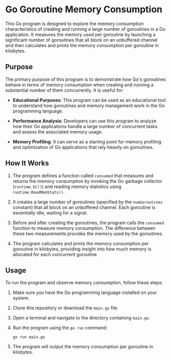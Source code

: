 # Go Goroutine Memory Consumption

This Go program is designed to explore the memory consumption characteristics of creating and running a large number of goroutines in a Go application. It measures the memory used per goroutine by launching a significant number of goroutines that all block on an unbuffered channel and then calculates and prints the memory consumption per goroutine in kilobytes.

## Purpose

The primary purpose of this program is to demonstrate how Go's goroutines behave in terms of memory consumption when creating and running a substantial number of them concurrently. It is useful for:

- **Educational Purposes**: This program can be used as an educational tool to understand how goroutines and memory management work in the Go programming language.

- **Performance Analysis**: Developers can use this program to analyze how their Go applications handle a large number of concurrent tasks and assess the associated memory usage.

- **Memory Profiling**: It can serve as a starting point for memory profiling and optimization of Go applications that rely heavily on goroutines.

## How It Works

1. The program defines a function called `consumed` that measures and returns the memory consumption by invoking the Go garbage collector (`runtime.GC()`) and reading memory statistics using `runtime.ReadMemStats()`.

2. It creates a large number of goroutines (specified by the `numGoroutines` constant) that all block on an unbuffered channel. Each goroutine is essentially idle, waiting for a signal.

3. Before and after creating the goroutines, the program calls the `consumed` function to measure memory consumption. The difference between these two measurements provides the memory used by the goroutines.

4. The program calculates and prints the memory consumption per goroutine in kilobytes, providing insight into how much memory is allocated for each concurrent goroutine.

## Usage

To run the program and observe memory consumption, follow these steps:

1. Make sure you have the Go programming language installed on your system.

2. Clone this repository or download the `main.go` file.

3. Open a terminal and navigate to the directory containing `main.go`.

4. Run the program using the `go run` command:

   ```
   go run main.go
   ```

5. The program will output the memory consumption per goroutine in kilobytes.
